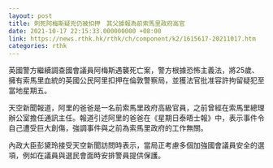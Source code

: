 ```yaml
---
layout: post
title: 刺死阿梅斯疑兇仍被扣押　其父據報為前索馬里政府高官
date: 2021-10-17 22:15:33.000000000 +08:00
link: https://news.rthk.hk/rthk/ch/component/k2/1615617-20211017.htm
categories: rthk
---
```


英國警方繼續調查國會議員阿梅斯遇襲死亡案，警方根據恐怖主義法，將25歲、擁有索馬里血統的英國公民阿里扣押在倫敦警察局，並獲法官批准容許拘留疑犯至當地星期五。

天空新聞報道，阿里的爸爸是一名前索馬里政府高級官員，之前曾經在索馬里總理辦公室擔任通訊主任。報道引述阿里的爸爸在《星期日泰晤士報》中，表示事件令自己遭受巨大創傷，強調事件與之前為索馬里政府的工作無關。

內政大臣彭黛玲接受天空新聞訪問時表示，當局正考慮多個加強國會議員安全的選項，例如在議員與選民會面時安排警員提供保護。
